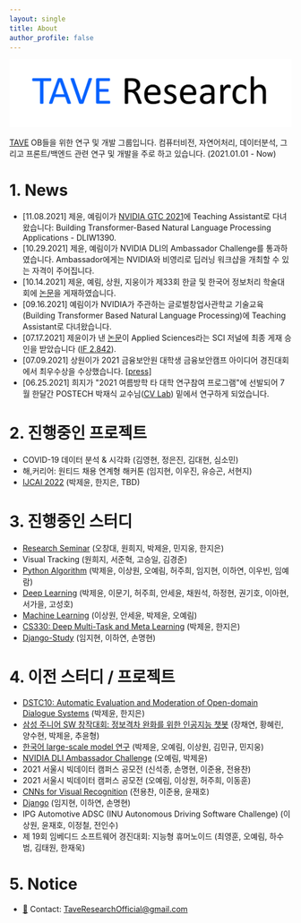 ```yaml
---
layout: single
title: About
author_profile: false
---
```


![logo](./imgs/logo.png)

[TAVE](https://tavewave.github.io/) OB들을 위한 연구 및 개발 그룹입니다. 컴퓨터비전, 자연어처리, 데이터분석, 그리고 프론트/백엔드 관련 연구 및 개발을 주로 하고 있습니다. (2021.01.01 - Now)

# 1. News

- [11.08.2021] 제윤, 예림이가 [NVIDIA GTC 2021](https://www.nvidia.com/gtc/)에 Teaching Assistant로 다녀왔습니다: Building Transformer-Based Natural Language Processing Applications - DLIW1390.
- [10.29.2021] 제윤, 예림이가 NVIDIA DLI의 Ambassador Challenge를 통과하였습니다. Ambassador에게는 NVIDIA와 비영리로 딥러닝 워크샵을 개최할 수 있는 자격이 주어집니다.
- [10.14.2021] 제윤, 예림, 상원, 지웅이가 제33회 한글 및 한국어 정보처리 학술대회에 [논문](https://jeiyoon.github.io/data/hclt2021.pdf)을 게재하였습니다.
- [09.16.2021] 예림이가 NVIDIA가 주관하는 글로벌창업사관학교 기술교육 (Building Transformer Based Natural Language Processing)에 Teaching Assistant로 다녀왔습니다.
- [07.17.2021] 제윤이가 낸 [논문](https://jeiyoon.github.io/data/vrb.pdf)이 Applied Sciences라는 SCI 저널에 최종 게재 승인을 받았습니다 ([IF 2.842](https://academic-accelerator.com/Impact-Factor-IF/kr/Applied-Sciences)).
- [07.09.2021] 상원이가 2021 금융보안원 대학생 금융보안캠프 아이디어 경진대회에서 최우수상을 수상했습니다. [[press]](http://www.bikorea.net/news/articleView.html?idxno=31158)
- [06.25.2021] 희지가 "2021 여름방학 타 대학 연구참여 프로그램"에 선발되어 7월 한달간 POSTECH 박재식 교수님([CV Lab](http://cvlab.postech.ac.kr/lab/)) 밑에서 연구하게 되었습니다.

# 2. 진행중인 프로젝트

- COVID-19 데이터 분석 & 시각화 (김영현, 정은진, 김대현, 심소민)
- 해,커리어: 원티드 채용 연계형 해커톤 (임지현, 이우진, 유승곤, 서현지)
- [IJCAI 2022](https://ijcai-22.org/) (박제윤, 한지은, TBD)

# 3. 진행중인 스터디

- [Research Seminar](https://www.notion.so/Research-Seminar-c5cc5ea3cec34e1ea93dba80d6040dad) (오창대, 원희지, 박제윤, 민지웅, 한지은)
- Visual Tracking (원희지, 서준혁, 고승일, 김경준)
- [Python Algorithm](https://github.com/TAVEResearch/TAVE_algorithm_study) (박제윤, 이상원, 오예림, 허주희, 임지현, 이하연, 이우빈, 임예람)
- [Deep Learning](https://github.com/TAVEResearch/deep_learning) (박제윤, 이문기, 허주희, 안세윤, 채원석, 하정현, 권기호, 이아현, 서가을, 고성호)
- [Machine Learning](https://github.com/TAVEResearch/machine_learning) (이상원, 안세윤, 박제윤, 오예림)
- [CS330: Deep Multi-Task and Meta Learning](https://github.com/TAVEResearch/CS330) (박제윤, 한지은)
- [Django-Study](https://github.com/TAVEResearch/AMA) (임지현, 이하연, 손명현)

# 4. 이전 스터디 / 프로젝트

- [DSTC10: Automatic Evaluation and Moderation of Open-domain Dialogue Systems](https://github.com/Jeiyoon/dstc10) (박제윤, 한지은)
- [삼성 주니어 SW 창작대회: 정보격차 완화를 위한 인공지능 챗봇](https://github.com/hyerinh/CBNGR) (장채연, 황혜린, 양수현, 박제윤, 추윤형)
- [한국어 large-scale model 연구](https://github.com/TAVEResearch/Korean_large-scale_model) (박제윤, 오예림, 이상원, 김민규, 민지웅)
- [NVIDIA DLI Ambassador Challenge](https://www.nvidia.com/en-us/training/educator-programs/) (오예림, 박제윤)
- 2021 서울시 빅데이터 캠퍼스 공모전 (신석종, 손명현, 이준용, 전용찬)
- 2021 서울시 빅데이터 캠퍼스 공모전 (오예림, 이상원, 허주희, 이동훈)
- [CNNs for Visual Recognition](https://github.com/TAVEResearch/cs231n) (전용찬, 이준용, 윤재호)
- [Django](https://github.com/TAVEResearch/AMA) (임지현, 이하연, 손명현)
- IPG Automotive ADSC (INU Autonomous Driving Software Challenge) (이상원, 윤재호, 이정철, 전인수)
- 제 19회 임베디드 소프트웨어 경진대회: 지능형 휴머노이드 (최영훈, 오예림, 하수범, 김태원, 한재욱)

# 5. Notice

- [📧](https://taveresearch.github.io/imgs/nakama.png) Contact: [TaveResearchOfficial@gmail.com](mailto:TaveResearchOfficial@gmail.com)
